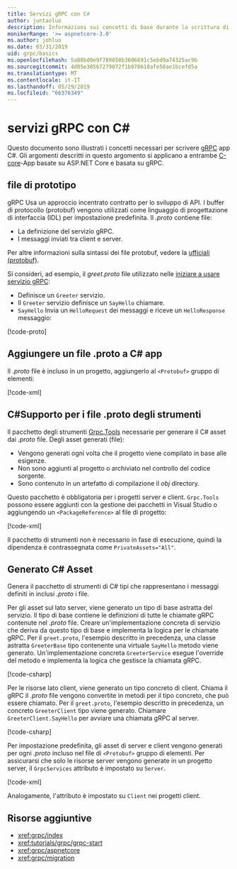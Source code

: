 ```yaml
---
title: Servizi gRPC con C#
author: juntaoluo
description: Informazioni sui concetti di base durante la scrittura di servizi gRPC con C#.
monikerRange: '>= aspnetcore-3.0'
ms.author: johluo
ms.date: 03/31/2019
uid: grpc/basics
ms.openlocfilehash: 5a88bd0e9f789058b3606691c5ebd9a74325ac9b
ms.sourcegitcommit: 4d05e30567279072f1b070618afe58ae1bcefd5a
ms.translationtype: MT
ms.contentlocale: it-IT
ms.lasthandoff: 05/29/2019
ms.locfileid: "66376349"
---
```

# <a name="grpc-services-with-c"></a>servizi gRPC con C\#

Questo documento sono illustrati i concetti necessari per scrivere [gRPC](https://grpc.io/docs/guides/) app C#. Gli argomenti descritti in questo argomento si applicano a entrambe [C-core](https://grpc.io/blog/grpc-stacks)-App basate su ASP.NET Core e basata su gRPC.

## <a name="proto-file"></a>file di prototipo

gRPC Usa un approccio incentrato contratto per lo sviluppo di API. I buffer di protocollo (protobuf) vengono utilizzati come linguaggio di progettazione di interfaccia (IDL) per impostazione predefinita. Il *.proto* contiene file:

* La definizione del servizio gRPC.
* I messaggi inviati tra client e server.

Per altre informazioni sulla sintassi dei file protobuf, vedere la [ufficiali (protobuf)](https://developers.google.com/protocol-buffers/docs/proto3).

Si consideri, ad esempio, il *greet.proto* file utilizzato nelle [iniziare a usare servizio gRPC](xref:tutorials/grpc/grpc-start):

* Definisce un `Greeter` servizio.
* Il `Greeter` servizio definisce un `SayHello` chiamare.
* `SayHello` Invia un `HelloRequest` dei messaggi e riceve un `HelloResponse` messaggio:

[!code-proto[](~/tutorials//grpc/grpc-start/sample/GrpcGreeter/Protos/greet.proto)]

## <a name="add-a-proto-file-to-a-c-app"></a>Aggiungere un file .proto a C\# app

Il *.proto* file è incluso in un progetto, aggiungerlo al `<Protobuf>` gruppo di elementi:

[!code-xml[](~/tutorials//grpc/grpc-start/sample/GrpcGreeter/GrpcGreeter.csproj?highlight=2&range=7-11)]

## <a name="c-tooling-support-for-proto-files"></a>C#Supporto per i file .proto degli strumenti

Il pacchetto degli strumenti [Grpc.Tools](https://www.nuget.org/packages/Grpc.Tools/) necessarie per generare il C# asset dai *.proto* file. Degli asset generati (file):

* Vengono generati ogni volta che il progetto viene compilato in base alle esigenze.
* Non sono aggiunti al progetto o archiviato nel controllo del codice sorgente.
* Sono contenuto in un artefatto di compilazione il *obj* directory.

Questo pacchetto è obbligatoria per i progetti server e client. `Grpc.Tools` possono essere aggiunti con la gestione dei pacchetti in Visual Studio o aggiungendo un `<PackageReference>` al file di progetto:

[!code-xml[](~/tutorials//grpc/grpc-start/sample/GrpcGreeter/GrpcGreeter.csproj?highlight=1&range=17)]

Il pacchetto di strumenti non è necessario in fase di esecuzione, quindi la dipendenza è contrassegnata come `PrivateAssets="All"`.

## <a name="generated-c-assets"></a>Generato C# Asset

Genera il pacchetto di strumenti di C# tipi che rappresentano i messaggi definiti in inclusi *.proto* i file.

Per gli asset sul lato server, viene generato un tipo di base astratta del servizio. Il tipo di base contiene le definizioni di tutte le chiamate gRPC contenute nel *.proto* file. Creare un'implementazione concreta di servizio che deriva da questo tipo di base e implementa la logica per le chiamate gRPC. Per il `greet.proto`, l'esempio descritto in precedenza, una classe astratta `GreeterBase` tipo contenente una virtuale `SayHello` metodo viene generato. Un'implementazione concreta `GreeterService` esegue l'override del metodo e implementa la logica che gestisce la chiamata gRPC.

[!code-csharp[](~/tutorials//grpc/grpc-start/sample/GrpcGreeter/Services/GreeterService.cs?name=snippet)]

Per le risorse lato client, viene generato un tipo concreto di client. Chiama il gRPC il *.proto* file vengono convertite in metodi per il tipo concreto, che può essere chiamato. Per il `greet.proto`, l'esempio descritto in precedenza, un concreto `GreeterClient` tipo viene generato. Chiamare `GreeterClient.SayHello` per avviare una chiamata gRPC al server.

[!code-csharp[](~/tutorials//grpc/grpc-start/sample/GrpcGreeterClient/Program.cs?highlight=5-8&name=snippet)]

Per impostazione predefinita, gli asset di server e client vengono generati per ogni *.proto* incluso nel file di `<Protobuf>` gruppo di elementi. Per assicurarsi che solo le risorse server vengono generate in un progetto server, il `GrpcServices` attributo è impostato su `Server`.

[!code-xml[](~/tutorials//grpc/grpc-start/sample/GrpcGreeter/GrpcGreeter.csproj?highlight=2&range=7-11)]

Analogamente, l'attributo è impostato su `Client` nei progetti client.

## <a name="additional-resources"></a>Risorse aggiuntive

* <xref:grpc/index>
* <xref:tutorials/grpc/grpc-start>
* <xref:grpc/aspnetcore>
* <xref:grpc/migration>

